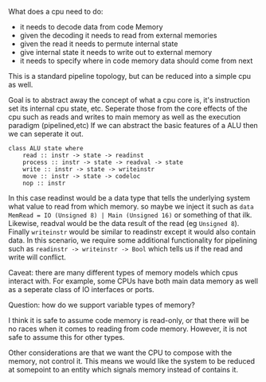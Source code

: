 What does a cpu need to do:
* it needs to decode data from code Memory
* given the decoding it needs to read from external memories
* given the read it needs to permute internal state
* give internal state it needs to write out to external memory 
* it needs to specify where in code memory data should come from next

This is a standard pipeline topology, but can be reduced into a simple cpu as well. 

Goal is to abstract away the concept of what a cpu core is, it's instruction set
its internal cpu state, etc. Seperate those from the core effects of the cpu such as 
reads and writes to main memory as well as the execution paradigm (pipelined,etc)
If we can abstract the basic features of a ALU then we can seperate it out.

```
class ALU state where 
    read :: instr -> state -> readinst
    process :: instr -> state -> readval -> state
    write :: instr -> state -> writeinstr 
    move :: instr -> state -> codeloc
    nop :: instr
```

In this case readinst would be a data type that tells the underlying system what value to read from
which memory. so maybe we inject it such as `data MemRead = IO (Unsigned 8) | Main (Unsigned 16)`
or something of that ilk. Likewise, readval would be the data result of the read (eg `Unsigned 8`). 
Finally `writeinstr` would be similar to readinstr except it would also contain data. In this scenario,
we require some additional functionality for pipelining such as `readinstr -> writeinstr -> Bool` which tells
us if the read and write will conflict. 

Caveat: there are many different types of memory models which cpus interact with.
For example, some CPUs have both main data memory as well as a seperate class of 
IO interfaces or ports.

Question: how do we support variable types of memory?

I think it is safe to assume code memory is read-only, or that there will be no
races when it comes to reading from code memory. However, it is not safe to assume
this for other types. 

Other considerations are that we want the CPU to compose with the memory, not control it. 
This means we would like the system to be reduced at somepoint to an entity which signals memory instead of 
contains it.  



